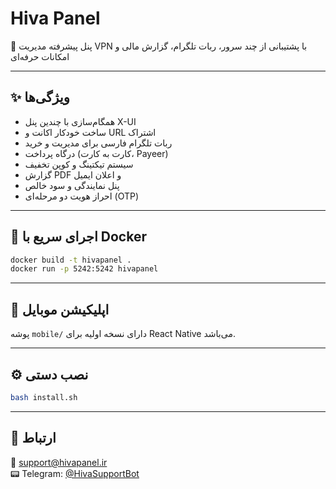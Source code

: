 # Hiva Panel

🎯 پنل پیشرفته مدیریت VPN با پشتیبانی از چند سرور، ربات تلگرام، گزارش مالی و امکانات حرفه‌ای

---

## ✨ ویژگی‌ها

- همگام‌سازی با چندین پنل X-UI
- ساخت خودکار اکانت و URL اشتراک
- ربات تلگرام فارسی برای مدیریت و خرید
- درگاه پرداخت (کارت به کارت، Payeer)
- سیستم تیکتینگ و کوپن تخفیف
- گزارش PDF و اعلان ایمیل
- پنل نمایندگی و سود خالص
- احراز هویت دو مرحله‌ای (OTP)

---

## 🐳 اجرای سریع با Docker

```bash
docker build -t hivapanel .
docker run -p 5242:5242 hivapanel
```

---

## 📱 اپلیکیشن موبایل

پوشه `mobile/` دارای نسخه اولیه برای React Native می‌باشد.

---

## ⚙️ نصب دستی

```bash
bash install.sh
```

---

## 📩 ارتباط

📧 support@hivapanel.ir  
📟 Telegram: [@HivaSupportBot](https://t.me/HivaSupportBot)
